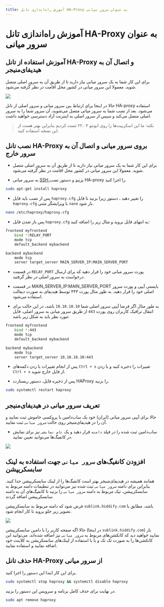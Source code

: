 ```yaml
---
title: آموزش راه‌اندازی تانل HA-Proxy به عنوان سرور میانی
---
```


# آموزش راه‌اندازی تانل HA-Proxy به عنوان سرور میانی

## آموزش استفاده از تانل HA-Proxy و اتصال آن به هیدیفای‌منیجر
برای این کار شما به یک سرور میانی نیاز دارید تا از طریق آن به سرور اصلی متصل شوید. معمولا این سرور میانی در کشور محل اقامت در نظر گرفته می‌شود.

<img src="https://user-images.githubusercontent.com/125398461/235339506-bdd76cec-0378-4942-8352-ebebeb006231.png">

حالا در اینجا برای ارتباط بین سرور میانی و سرور اصلی از تانل HA-proxy استفاده می‌شود. بعد از نصب شما به سرور میانی متصل می‌شوید، آن سرور شما را به سرور اصلی متصل می‌کند و سپس از سرور اصلی به اینترنت آزاد دسترسی خواهید داشت.

> نکته: ما این اسکریپت‌ها را روی ابونتو ۲۲.۰۴ تست کردیم بنابراین بهتر هست از این نسخه استفاده کنید.

## نصب تانل HA-Proxy بروی سرور میانی و اتصال آن به سرور خارج

- برای این کار شما به یک سرور میانی نیاز دارید تا از طریق آن به سرور اصلی متصل شوید. معمولا این سرور میانی در کشور محل اقامت در نظر گرفته می‌شود.

- به سرور میانی [SSH بزنید](/fa/manager/installation-and-setup/How-to-connect-to-server-via-SSH/) و دستور نصب HA-proxy را اجرا کنید‌.

```bash
sudo apt-get install haproxy
```

- پس از نصب باید فایل `haproxy.cfg` را تغییر دهید ، دستور زیرا بزنید تا فایل `haproxy.cfg`  با ویرایشگر متنی `nano` باز شود.

```bash
nano /etc/haproxy/haproxy.cfg
```

- پس باز شدن فایل `haproxy.cfg` به انتهای فایل بروید و مثال زیر را اضافه کنید:

```bash
frontend myfrontend
    bind *:RELAY_PORT
    mode tcp
    default_backend mybackend

backend mybackend
    mode tcp
    server target_server MAIN_SERVER_IP:MAIN_SERVER_PORT
```

- در قسمت `RELAY_PORT` پورت سرور میانی خود را قرار دهید که برای ارسال درخواست به سرور اصلی در نظر گرفتید.

- در قسمت MAIN_SERVER_IP:MAIN_SERVER_PORT بایستی آیپی و پورت سرور اصلی خود را قرار دهید. به طور مثال پورت ۴۴۳ توسط هیدیفای به صورت دیفالت استفاده می‌شود.

- به طور مثال اگر فرضا آیپی سرور اصلی شما `10.10.10.10` باشد، در این حالت برای انتقال ترافیک کاربران روی پورت `443` از طریق سرور میانی به سرور اصلی، فایل مورد نظر باید به شکل زیر باشد:

```bash
frontend myfrontend
    bind *:443
    mode tcp
    default_backend mybackend

backend mybackend
    mode tcp
    server target_server 10.10.10.10:443
```

- پس از انجام تغییرات با زدن دکمه‌های `Ctrl + s`  تغییرات را ذخیره کنید و با زدن `Ctrl + x` از فایل خارج شوید. 

- پس از ذخیره فایل، دستور ریستارت HAProxy را بزنید.

```bash
sudo systemctl restart haproxy
```
## تعریف سرور میانی در هیدیفای‌منیجر
حالا برای آیپی سرور میانی (ایران) خود یک ساب‌دامین با پروکسی خاموش ثبت نمایید و آن را در هیدیفای‌منیجر روی حالت `سرور میانی` ثبت نمایید.
- ساب‌دامین ثبت شده را در فیلد `دامنه` قرار دهید و یک `نام نمایشی` نیز برای نمایش در کانفیگ‌ها می‌توانید تعیین نمایید.

<img src="https://github.com/hiddify/hiddify.com/assets/125398461/3f41d92a-04b9-44fb-b645-ac660601472a">

## افزودن کانفیگ‌های `سرور میانی` جهت استفاده به لینک سابسکریپشن

همانند همیشه در هیدیفای‌منیجر بهتر است کانفیگ‌ها را از لینک سابسکریپشن جدا کنید. بنابراین برای دامنه `سرور میانی` ثبت شده نیز می‌توانید در تنظیمات دامنه مربوط به سابسکریپشن، تیک مربوط به دامنه `سرور میانی` را بزنید تا کانفیگ‌های آن به دامنه سابسکریپشن اضافه گردند.

فرض شود که دامنه مربوط به سابسکریپشن `sublink.hiddify.com` باشد، مطابق با تصویر زیر جلو بروید تا کار انجام شود.

<img src="https://github.com/hiddify/hiddify.com/assets/125398461/3661045d-ced7-4694-916f-6ef160c63230">

حالا اگه صفحه کاربر را با دامین سابسکریپشن (در اینجا `sublink.hiddify.com`) باز نمایید خواهید دید که کانکشن‌های مربوط به `سرور میانی` نیز اضافه شده‌اند. می‌توانید این کانکشن‌ها را به صورت تک تک و یا با استفاده از لینک‌های سابسکریشن به کلاینت خود اضافه نمایید و استفاده نمایید.

## حذف تانل HA-Proxy از سرور میانی

برای این کار ابتدا این دستور را اجرا کنید.
```bash
sudo systemctl stop haproxy && systemctl disable haproxy
```

در نهایت برای حذف کامل برنامه و سرویس این دستور را بزنید.


```bash
sudo apt remove haproxy
```
